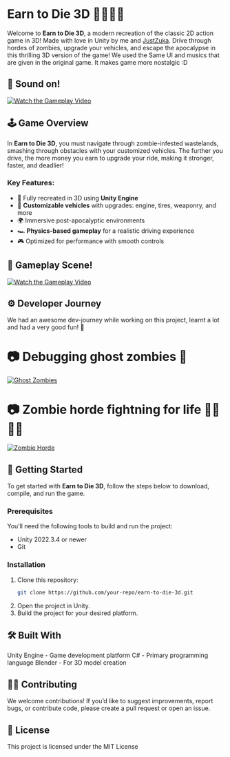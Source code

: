 # Earn to Die 3D 🧟‍♂️🚨🚗

Welcome to **Earn to Die 3D**, a modern recreation of the classic 2D action game in 3D! Made with love in Unity by me and [JustZuka](https://github.com/justzuka). Drive through hordes of zombies, upgrade your vehicles, and escape the apocalypse in this thrilling 3D version of the game! We used the Same UI and musics that are given in the original game. It makes game more nostalgic :D

## 🎥 Sound on!

[![Watch the Gameplay Video](https://img.youtube.com/vi/VIDEO_ID/maxresdefault.jpg)](https://github.com/user-attachments/assets/4334cfa6-2c90-4d61-8af1-76447b253104)


## 🕹️ Game Overview

In **Earn to Die 3D**, you must navigate through zombie-infested wastelands, smashing through obstacles with your customized vehicles. The further you drive, the more money you earn to upgrade your ride, making it stronger, faster, and deadlier!

### Key Features:
- 🧟 Fully recreated in 3D using **Unity Engine**
- 🚗 **Customizable vehicles** with upgrades: engine, tires, weaponry, and more
- 🌍 Immersive post-apocalyptic environments
- 🏎️ **Physics-based gameplay** for a realistic driving experience
- 🎮 Optimized for performance with smooth controls

## 🎥 Gameplay Scene!
[![Watch the Gameplay Video](https://img.youtube.com/vi/VIDEO_ID/maxresdefault.jpg)](https://github.com/user-attachments/assets/9f0a3c15-51e8-490b-82b2-a60b5ad35f61)

## ⚙ Developer Journey

We had an awesome dev-journey while working on this project, learnt a lot and had a very good fun! 💖

# 📷 Debugging ghost zombies 🤔
[![Ghost Zombies](https://img.youtube.com/vi/VIDEO_ID/maxresdefault.jpg)](https://github.com/user-attachments/assets/aa4347a8-aca1-400e-a1dc-00595537561d)

# 📷 Zombie horde fightning for life 🧟‍♀️🧟‍♂️
[![Zombie Horde](https://img.youtube.com/vi/VIDEO_ID/maxresdefault.jpg)](https://github.com/user-attachments/assets/27b81d82-7190-4c4f-a7b2-f7a4f0fba2e6)

## 🚀 Getting Started

To get started with **Earn to Die 3D**, follow the steps below to download, compile, and run the game.

### Prerequisites

You’ll need the following tools to build and run the project:
- Unity 2022.3.4 or newer
- Git

### Installation

1. Clone this repository:
   ```bash
   git clone https://github.com/your-repo/earn-to-die-3d.git
2. Open the project in Unity.
3. Build the project for your desired platform.


## 🛠️ Built With
Unity Engine - Game development platform
C# - Primary programming language
Blender - For 3D model creation

## 🧑‍💻 Contributing
We welcome contributions! If you’d like to suggest improvements, report bugs, or contribute code, please create a pull request or open an issue.

## 📄 License
This project is licensed under the MIT License
